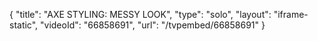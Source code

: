 {
    "title": "AXE STYLING: MESSY LOOK",
    "type": "solo",
    "layout": "iframe-static",
    "videoId": "66858691",
    "url": "\/tvpembed\/66858691"
}